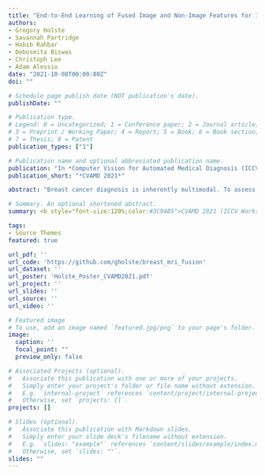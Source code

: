 ```yaml
---
title: "End-to-End Learning of Fused Image and Non-Image Features for Improved Breast Cancer Classification from MRI"
authors:
- Gregory Holste
- Savannah Partridge
- Habib Rahbar
- Debosmita Biswas
- Christoph Lee
- Adam Alessio
date: "2021-10-08T00:00:00Z"
doi: ""

# Schedule page publish date (NOT publication's date).
publishDate: ""

# Publication type.
# Legend: 0 = Uncategorized; 1 = Conference paper; 2 = Journal article;
# 3 = Preprint / Working Paper; 4 = Report; 5 = Book; 6 = Book section;
# 7 = Thesis; 8 = Patent
publication_types: ["1"]

# Publication name and optional abbreviated publication name.
publication: "In *Computer Vision for Automated Medical Diagnosis (ICCV Workshop)*"
publication_short: "*CVAMD 2021*"

abstract: "Breast cancer diagnosis is inherently multimodal. To assess a patient’s cancer status, physicians integrate imaging findings with a variety of clinical risk factor data. Despite this, deep learning approaches for automatic breast cancer classification often only utilize image data or non-image clinical data, but not both simultaneously. In this work, we implemented and compared strategies for the fusion of imaging and tabular non-image data in an end-to-end trainable manner, evaluating fusion at different stages in the model (fusing intermediate features vs. output probabilities) and with different operations (concatenation vs. addition vs. multiplication). This retrospective study utilized dynamic contrast-enhanced MRI (DCE-MRI) data from 10,185 breast MRI examinations of 5,248 women. DCE-MRIs were reduced to 2D maximum intensity projections, split into single-breast images, then linked to a set of 18 non-image features including clinical indication and mammographic breast density. We first trained unimodal baseline models on images alone and non-image data alone. We then developed three multimodal fusion models that learn jointly from image and non-image data, evaluating performance by area under the receiver operating characteristic curve (AUC) and specificity at 95% sensitivity. The image-only baseline achieved an AUC of 0.849 (95% CI: 0.834, 0.864) and specificity at 95% sensitivity of 30.1% (95% CI: 23.1%, 37.0%), while the best-performing fusion model achieved an AUC of 0.898 (95% CI: 0.885, 0.909) and specificity of 49.1% (95% CI: 38.8%, 55.3%). Furthermore, all three fusion methods significantly outperformed both unimodal baselines with respect to AUC and specificity at 95% sensitivity. This work demonstrates in our dataset for breast cancer classification that incorporating non-image data with images can significantly improve predictive performance and that fusion of intermediate learned features is superior to fusion of final probabilities."

# Summary. An optional shortened abstract.
summary: <b style="font-size:120%;color:#3C94B5">CVAMD 2021 (ICCV Workshop)</b><br> Methods for jointly learning from breast imaging and tabular non-image data to predict breast cancer.

tags:
- Source Themes
featured: true

url_pdf: ''
url_code: 'https://github.com/gholste/breast_mri_fusion'
url_dataset: ''
url_poster: 'Holste_Poster_CVAMD2021.pdf'
url_project: ''
url_slides: ''
url_source: ''
url_video: ''

# Featured image
# To use, add an image named `featured.jpg/png` to your page's folder.
image:
  caption: ''
  focal_point: ""
  preview_only: false

# Associated Projects (optional).
#   Associate this publication with one or more of your projects.
#   Simply enter your project's folder or file name without extension.
#   E.g. `internal-project` references `content/project/internal-project/index.md`.
#   Otherwise, set `projects: []`.
projects: []

# Slides (optional).
#   Associate this publication with Markdown slides.
#   Simply enter your slide deck's filename without extension.
#   E.g. `slides: "example"` references `content/slides/example/index.md`.
#   Otherwise, set `slides: ""`.
slides: ""
---
```

